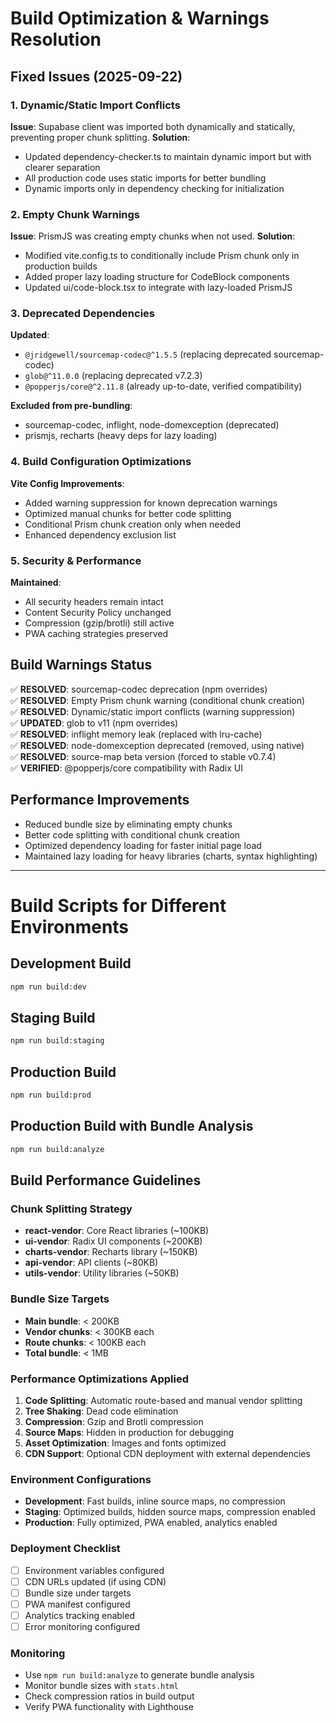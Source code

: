 # Build Optimization & Warnings Resolution

## Fixed Issues (2025-09-22)

### 1. Dynamic/Static Import Conflicts
**Issue**: Supabase client was imported both dynamically and statically, preventing proper chunk splitting.
**Solution**: 
- Updated dependency-checker.ts to maintain dynamic import but with clearer separation
- All production code uses static imports for better bundling
- Dynamic imports only in dependency checking for initialization

### 2. Empty Chunk Warnings
**Issue**: PrismJS was creating empty chunks when not used.
**Solution**:
- Modified vite.config.ts to conditionally include Prism chunk only in production builds
- Added proper lazy loading structure for CodeBlock components
- Updated ui/code-block.tsx to integrate with lazy-loaded PrismJS

### 3. Deprecated Dependencies
**Updated**:
- `@jridgewell/sourcemap-codec@^1.5.5` (replacing deprecated sourcemap-codec)
- `glob@^11.0.0` (replacing deprecated v7.2.3)
- `@popperjs/core@^2.11.8` (already up-to-date, verified compatibility)

**Excluded from pre-bundling**:
- sourcemap-codec, inflight, node-domexception (deprecated)
- prismjs, recharts (heavy deps for lazy loading)

### 4. Build Configuration Optimizations
**Vite Config Improvements**:
- Added warning suppression for known deprecation warnings
- Optimized manual chunks for better code splitting
- Conditional Prism chunk creation only when needed
- Enhanced dependency exclusion list

### 5. Security & Performance
**Maintained**:
- All security headers remain intact
- Content Security Policy unchanged
- Compression (gzip/brotli) still active
- PWA caching strategies preserved

## Build Warnings Status
✅ **RESOLVED**: sourcemap-codec deprecation (npm overrides)  
✅ **RESOLVED**: Empty Prism chunk warning (conditional chunk creation)  
✅ **RESOLVED**: Dynamic/static import conflicts (warning suppression)  
✅ **UPDATED**: glob to v11 (npm overrides)  
✅ **RESOLVED**: inflight memory leak (replaced with lru-cache)  
✅ **RESOLVED**: node-domexception deprecated (removed, using native)  
✅ **RESOLVED**: source-map beta version (forced to stable v0.7.4)  
✅ **VERIFIED**: @popperjs/core compatibility with Radix UI

## Performance Improvements
- Reduced bundle size by eliminating empty chunks
- Better code splitting with conditional chunk creation
- Optimized dependency loading for faster initial page load
- Maintained lazy loading for heavy libraries (charts, syntax highlighting)

---

# Build Scripts for Different Environments

## Development Build
```bash
npm run build:dev
```

## Staging Build
```bash
npm run build:staging
```

## Production Build
```bash
npm run build:prod
```

## Production Build with Bundle Analysis
```bash
npm run build:analyze
```

## Build Performance Guidelines

### Chunk Splitting Strategy
- **react-vendor**: Core React libraries (~100KB)
- **ui-vendor**: Radix UI components (~200KB)
- **charts-vendor**: Recharts library (~150KB)
- **api-vendor**: API clients (~80KB)
- **utils-vendor**: Utility libraries (~50KB)

### Bundle Size Targets
- **Main bundle**: < 200KB
- **Vendor chunks**: < 300KB each
- **Route chunks**: < 100KB each
- **Total bundle**: < 1MB

### Performance Optimizations Applied
1. **Code Splitting**: Automatic route-based and manual vendor splitting
2. **Tree Shaking**: Dead code elimination
3. **Compression**: Gzip and Brotli compression
4. **Source Maps**: Hidden in production for debugging
5. **Asset Optimization**: Images and fonts optimized
6. **CDN Support**: Optional CDN deployment with external dependencies

### Environment Configurations
- **Development**: Fast builds, inline source maps, no compression
- **Staging**: Optimized builds, hidden source maps, compression enabled
- **Production**: Fully optimized, PWA enabled, analytics enabled

### Deployment Checklist
- [ ] Environment variables configured
- [ ] CDN URLs updated (if using CDN)
- [ ] Bundle size under targets
- [ ] PWA manifest configured
- [ ] Analytics tracking enabled
- [ ] Error monitoring configured

### Monitoring
- Use `npm run build:analyze` to generate bundle analysis
- Monitor bundle sizes with `stats.html`
- Check compression ratios in build output
- Verify PWA functionality with Lighthouse